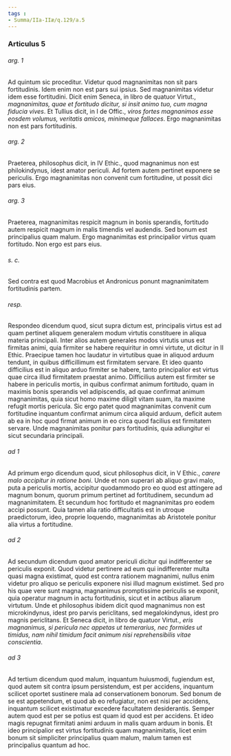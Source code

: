```yaml
---
tags : 
- Summa/IIa-IIæ/q.129/a.5
---
```


### Articulus 5

###### arg. 1
Ad quintum sic proceditur. Videtur quod magnanimitas non sit pars fortitudinis. Idem enim non est pars sui ipsius. Sed magnanimitas videtur idem esse fortitudini. Dicit enim Seneca, in libro de quatuor Virtut., *magnanimitas, quae et fortitudo dicitur, si insit animo tuo, cum magna fiducia vives*. Et Tullius dicit, in I de Offic., *viros fortes magnanimos esse eosdem volumus, veritatis amicos, minimeque fallaces*. Ergo magnanimitas non est pars fortitudinis.

###### arg. 2
Praeterea, philosophus dicit, in IV Ethic., quod magnanimus non est philokindynus, idest amator periculi. Ad fortem autem pertinet exponere se periculis. Ergo magnanimitas non convenit cum fortitudine, ut possit dici pars eius.

###### arg. 3
Praeterea, magnanimitas respicit magnum in bonis sperandis, fortitudo autem respicit magnum in malis timendis vel audendis. Sed bonum est principalius quam malum. Ergo magnanimitas est principalior virtus quam fortitudo. Non ergo est pars eius.

###### s. c.
Sed contra est quod Macrobius et Andronicus ponunt magnanimitatem fortitudinis partem.

###### resp.
Respondeo dicendum quod, sicut supra dictum est, principalis virtus est ad quam pertinet aliquem generalem modum virtutis constituere in aliqua materia principali. Inter alios autem generales modos virtutis unus est firmitas animi, quia firmiter se habere requiritur in omni virtute, ut dicitur in II Ethic. Praecipue tamen hoc laudatur in virtutibus quae in aliquod arduum tendunt, in quibus difficillimum est firmitatem servare. Et ideo quanto difficilius est in aliquo arduo firmiter se habere, tanto principalior est virtus quae circa illud firmitatem praestat animo. Difficilius autem est firmiter se habere in periculis mortis, in quibus confirmat animum fortitudo, quam in maximis bonis sperandis vel adipiscendis, ad quae confirmat animum magnanimitas, quia sicut homo maxime diligit vitam suam, ita maxime refugit mortis pericula. Sic ergo patet quod magnanimitas convenit cum fortitudine inquantum confirmat animum circa aliquid arduum, deficit autem ab ea in hoc quod firmat animum in eo circa quod facilius est firmitatem servare. Unde magnanimitas ponitur pars fortitudinis, quia adiungitur ei sicut secundaria principali.

###### ad 1
Ad primum ergo dicendum quod, sicut philosophus dicit, in V Ethic., *carere malo accipitur in ratione boni*. Unde et non superari ab aliquo gravi malo, puta a periculis mortis, accipitur quodammodo pro eo quod est attingere ad magnum bonum, quorum primum pertinet ad fortitudinem, secundum ad magnanimitatem. Et secundum hoc fortitudo et magnanimitas pro eodem accipi possunt. Quia tamen alia ratio difficultatis est in utroque praedictorum, ideo, proprie loquendo, magnanimitas ab Aristotele ponitur alia virtus a fortitudine.

###### ad 2
Ad secundum dicendum quod amator periculi dicitur qui indifferenter se periculis exponit. Quod videtur pertinere ad eum qui indifferenter multa quasi magna existimat, quod est contra rationem magnanimi, nullus enim videtur pro aliquo se periculis exponere nisi illud magnum existimet. Sed pro his quae vere sunt magna, magnanimus promptissime periculis se exponit, quia operatur magnum in actu fortitudinis, sicut et in actibus aliarum virtutum. Unde et philosophus ibidem dicit quod magnanimus non est microkindynus, idest pro parvis periclitans, sed megalokindynus, idest pro magnis periclitans. Et Seneca dicit, in libro de quatuor Virtut., *eris magnanimus, si pericula nec appetas ut temerarius, nec formides ut timidus, nam nihil timidum facit animum nisi reprehensibilis vitae conscientia*.

###### ad 3
Ad tertium dicendum quod malum, inquantum huiusmodi, fugiendum est, quod autem sit contra ipsum persistendum, est per accidens, inquantum scilicet oportet sustinere mala ad conservationem bonorum. Sed bonum de se est appetendum, et quod ab eo refugiatur, non est nisi per accidens, inquantum scilicet existimatur excedere facultatem desiderantis. Semper autem quod est per se potius est quam id quod est per accidens. Et ideo magis repugnat firmitati animi arduum in malis quam arduum in bonis. Et ideo principalior est virtus fortitudinis quam magnanimitatis, licet enim bonum sit simpliciter principalius quam malum, malum tamen est principalius quantum ad hoc.

